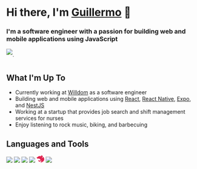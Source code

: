 <h1>Hi there, I'm <a href="https://www.guillecaba.com/" target="_blank">Guillermo</a> 👋</h1>
<h3>I'm a software engineer with a passion for building web and mobile applications using JavaScript</h3>

<a href="https://linkedin.com/in/guillecaba" target="_blank"><img align="left" src="https://raw.githubusercontent.com/rahuldkjain/github-profile-readme-generator/master/src/images/icons/Social/linked-in-alt.svg" alt="guillecaba" height="22" width="22" /></a>

<br/><br/>

## What I'm Up To

- Currently working at [Willdom](https://willdom.com/) as a software engineer
- Building web and mobile applications using [React](https://reactjs.org), [React Native](https://reactnative.dev/), [Expo](https://expo.dev/), and [NestJS](https://nestjs.com/)
- Working at a startup that provides job search and shift management services for nurses
- Enjoy listening to rock music, biking, and barbecuing


## Languages and Tools

<code><img height="20" src="https://raw.githubusercontent.com/rahuldkjain/github-profile-readme-generator/master/src/images/icons/ProgrammingLanguages/javascript.svg"></code>
<code><img height="20" src="https://raw.githubusercontent.com/rahuldkjain/github-profile-readme-generator/master/src/images/icons/ProgrammingLanguages/typescript.svg"></code>
<code><img height="20" src="https://raw.githubusercontent.com/rahuldkjain/github-profile-readme-generator/master/src/images/icons/FrontendDevelopment/reactjs.svg"></code>
<code><img height="20" src="https://raw.githubusercontent.com/rahuldkjain/github-profile-readme-generator/master/src/images/icons/MobileAppDevelopment/reactnative.svg"></code>
<code><img height="20" src="https://raw.githubusercontent.com/rahuldkjain/github-profile-readme-generator/master/src/images/icons/BackendDevelopment/nestjs.svg"></code>
<code><img height="20" src="https://raw.githubusercontent.com/rahuldkjain/github-profile-readme-generator/master/src/images/icons/Database/postgresql.svg"></code>












